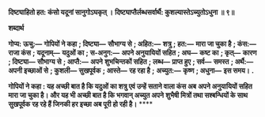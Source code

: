 **दिष्ट्याहितो हत: कंसो यदूनां सानुगोऽघकृत् ।** **दिष्ट्याप्तैर्लब्धसर्वार्थै: कुशल्यास्तेऽच्युतोऽधुना ॥ ९॥** 

**शब्दार्थ** 

**गोप्य: ऊचु:—** **गोपियों ने कहा** **; दिष्ट्या—** **सौभाग्य से** **; अहित:—** **शत्रु** **; हत:—** **मारा जा चुका है** **; कंस:—** **राजा कंस** **; यदूनाम्—** **यदुओं का** **; स-अनुग:—** **अपने अनुयायियों सहित** **; अघ—** **कष्ट का** **; कृत्—** **कारण** **; दिष्ट्या—** **सौभाग्य से** **; आप्तै:—** **अपने** **शुभचिन्तकों सहित** **; लब्ध—** **प्राप्त हुए** **; सर्व—** **समस्त** **; अर्थै:—** **अपनी इच्छाओं से** **; कुशली—** **सुखपूर्वक** **; आस्ते—** **रह रहा है** **;** **अच्युत:—** **कृष्ण** **; अधुना—** **इस समय।** **.** 

**गोपियों ने कहा : यह अच्छी बात है कि यदुओं का शत्रु एवं उन्हें सताने वाला कंस अब** **अपने अनुयायियों सहित मारा जा चुका है। और यह भी अच्छी बात है कि भगवान् अच्युत अपने** **शुभैषी मित्रों तथा सश्बन्धियों के साथ सुखपूर्वक रह रहे हैं जिनकी हर इच्छा अब पूरी हो रही है।** **** 